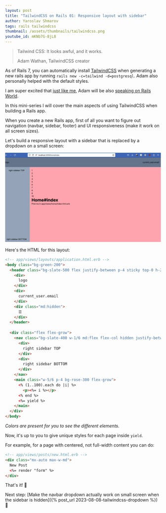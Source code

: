 ```yaml
---
layout: post
title: "TailwindCSS on Rails 01: Responsive layout with sidebar"
author: Yaroslav Shmarov
tags: rails tailwindcss
thumbnail: /assets/thumbnails/tailwindcss.png
youtube_id: mKNb7G-8jL8
---
```


> Tailwind CSS: It looks awful, and it works.
>
> Adam Wathan, TailwindCSS creator

As of Rails 7, you can automatically install [TailwindCSS](https://tailwindcss.com/docs/) when generating a new rails app by running `rails new -c=tailwind -d=postgresql`. Adam also personally helped with the default styles.

I am super excited that [just like me](https://rubyonrails.org/world/agenda/day-2/8-yaroslav-shmarov-session), Adam will be also [speaking on Rails World](https://rubyonrails.org/world/agenda/day-2/7b-adam-wathan-session).

In this mini-series I will cover the main aspects of using TailwindCSS when building a Rails app.

When you create a new Rails app, first of all you want to figure out navigation (navbar, sidebar, footer) and UI responsiveness (make it work on all screen sizes).

Let's build a responsive layout with a sidebar that is replaced by a dropdown on a small screen:

![Responsive Layout with sidebar using TailwindCSS](/assets/images/01-tailwind-responsive-layout.gif)

Here's the HTML for this layout:

```html
<!-- app/views/layouts/application.html.erb -->
<body class="bg-green-200">
  <header class="bg-slate-500 flex justify-between p-4 sticky top-0 h-20 items-center">
    <div>
      logo
    </div>
    <div>
      current_user.email
    </div>
    <div class="md:hidden">
      ☰
    </div>
  </header>
  
  <div class="flex flex-grow">
    <nav class="bg-slate-400 w-1/6 md:flex flex-col hidden justify-between p-4 text-center sticky top-20 h-[calc(100vh-80px)]">
      <div>
        right sidebar TOP
      </div>
      <div>
        right sidebar BOTTOM
      </div>
    </nav>
    <main class="w-5/6 p-4 bg-rose-300 flex-grow">
      <% (1..100).each do |i| %>
        <p><%= i %></p>
      <% end %>
      <%= yield %>
    </main>
  </div>
</body>
```

*Colors are present for you to see the different elements.*

Now, it's up to you to give unique styles for each page inside `yield`.

For example, for a page with centered, not full-width content you can do:

```html
<!-- app/views/posts/new.html.erb -->
<div class="mx-auto max-w-md">
  New Post
  <%= render "form" %>
</div>
```

That's it! 🤠

Next step: [Make the navbar dropdown actually work on small screen when the sidebar is hidden]({% post_url 2023-08-08-tailwindcss-dropdown %}) 🙈
